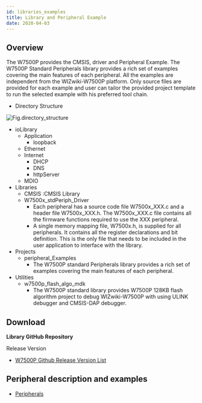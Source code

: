 ```yaml
---
id: libraries_examples
title: Library and Peripheral Example
date: 2020-04-03
---
```



## Overview
The W7500P provides the CMSIS, driver and Peripheral Example.
The W7500P Standard Peripherals library provides a rich set of examples covering the main features of each peripheral. 
All the examples are independent from the WIZwiki-W7500P platform. 
Only source files are provided for each example and user can tailor the provided project template to run the selected example with his preferred tool chain. 

  - Directory Structure
  
![Fig.directory_structure](/document_framework/img/products/w7500/iolib_directory.png)

  - ioLibrary
    - Application
      - loopback
    - Ethernet
    - Internet
      - DHCP
      - DNS
      - httpServer
    - MDIO
  - Libraries
    - CMSIS :CMSIS Library
    - W7500x_stdPeriph_Driver
		- Each peripheral has a source code file W7500x_XXX.c and a header file W7500x_XXX.h. 
                  The W7500x_XXX.c file contains all the firmware functions required to use the XXX peripheral.
		- A single memory mapping file, W7500x.h, is supplied for all peripherals. 
                  It contains all the register declarations and bit definition. 
                  This is the only file that needs to be included in the user application to interface with the library.
  - Projects
    - peripheral_Examples
      - The W7500P standard Peripherals library provides a rich set of examples covering the main features of each peripheral. 
  - Utilities
    - w7500p_flash_algo_mdk
      - The W7500P standard library provides W7500P 128KB flash algorithm project to debug WIZwiki-W7500P with using ULINK debugger and CMSIS-DAP debugger.

## Download

**Library GitHub Repository**

Release Version

- [W7500P Github Release Version List](https://github.com/Wiznet/W7500P)

## Peripheral description and examples
- [Peripherals](Peripherals.md)
